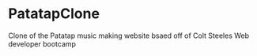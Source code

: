 # PatatapClone
Clone of the Patatap music making website bsaed off of Colt Steeles Web developer bootcamp

